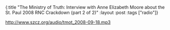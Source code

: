 {:title "The Ministry of Truth: Interview with Anne Elizabeth Moore about the St. Paul 2008 RNC Crackdown (part 2 of 2)"
:layout :post
:tags  ["radio"]}

<http://www.szcz.org/audio/tmot_2008-09-18.mp3>

